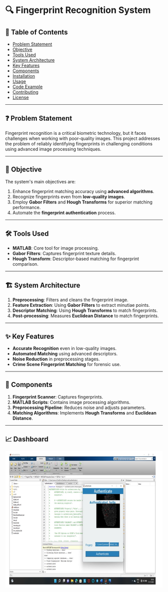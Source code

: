 # 🔍 Fingerprint Recognition System

## 📕 Table of Contents
- [Problem Statement](#problem-statement)
- [Objective](#objective)
- [Tools Used](#tools-used)
- [System Architecture](#system-architecture)
- [Key Features](#key-features)
- [Components](#components)
- [Installation](#installation)
- [Usage](#usage)
- [Code Example](#code-example)
- [Contributing](#contributing)
- [License](#license)

---

## ❓ Problem Statement
Fingerprint recognition is a critical biometric technology, but it faces challenges when working with poor-quality images. This project addresses the problem of reliably identifying fingerprints in challenging conditions using advanced image processing techniques.

---

## 🎯 Objective
The system's main objectives are:
1. Enhance fingerprint matching accuracy using **advanced algorithms**.
2. Recognize fingerprints even from **low-quality images**.
3. Employ **Gabor Filters** and **Hough Transforms** for superior matching performance.
4. Automate the **fingerprint authentication** process.

---

## 🛠️ Tools Used
- **MATLAB**: Core tool for image processing.
- **Gabor Filters**: Captures fingerprint texture details.
- **Hough Transform**: Descriptor-based matching for fingerprint comparison.

---

## 🏗️ System Architecture
1. **Preprocessing**: Filters and cleans the fingerprint image.
2. **Feature Extraction**: Using **Gabor Filters** to extract minutiae points.
3. **Descriptor Matching**: Using **Hough Transforms** to match fingerprints.
4. **Post-processing**: Measures **Euclidean Distance** to match fingerprints.

---

## ✨ Key Features
- **Accurate Recognition** even in low-quality images.
- **Automated Matching** using advanced descriptors.
- **Noise Reduction** in preprocessing stages.
- **Crime Scene Fingerprint Matching** for forensic use.

---

## 🧰 Components
1. **Fingerprint Scanner**: Captures fingerprints.
2. **MATLAB Scripts**: Contains image processing algorithms.
3. **Preprocessing Pipeline**: Reduces noise and adjusts parameters.
4. **Matching Algorithms**: Implements **Hough Transforms** and **Euclidean Distance**.

---
## 📈 Dashboard
<img src=https://github.com/Akshayathangavelu/Latent-fingerprint-matching-using-descriptor-based-Hough-Transform/blob/main/OUTPUT2.png>
